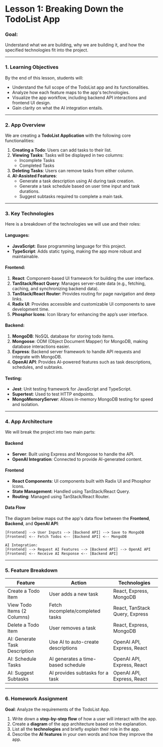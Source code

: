# **Lesson 1: Breaking Down the TodoList App**

### **Goal**:  
Understand what we are building, why we are building it, and how the specified technologies fit into the project.

---

### **1. Learning Objectives**
By the end of this lesson, students will:  
- Understand the full scope of the TodoList app and its functionalities.  
- Analyze how each feature maps to the app's technologies.  
- Visualize the app workflow, including backend API interactions and frontend UI design.  
- Gain clarity on what the AI integration entails.  

---

### **2. App Overview**
We are creating a **TodoList Application** with the following core functionalities:  

1. **Creating a Todo**: Users can add tasks to their list.  
2. **Viewing Tasks**: Tasks will be displayed in two columns:  
    - Incomplete Tasks  
    - Completed Tasks  
3. **Deleting Tasks**: Users can remove tasks from either column.  
4. **AI-Assisted Features**:  
   - Generate a task description using AI during task creation.  
   - Generate a task schedule based on user time input and task durations.  
   - Suggest subtasks required to complete a main task.  

---

### **3. Key Technologies**
Here is a breakdown of the technologies we will use and their roles:

#### **Languages**:  
- **JavaScript**: Base programming language for this project.  
- **TypeScript**: Adds static typing, making the app more robust and maintainable.  

#### **Frontend**:  
1. **React**: Component-based UI framework for building the user interface.  
2. **TanStack/React Query**: Manages server-state data (e.g., fetching, caching, and synchronizing backend data).  
3. **TanStack/React Router**: Provides routing for page navigation and deep links.  
4. **Radix UI**: Provides accessible and customizable UI components to save development time.  
5. **Phosphor Icons**: Icon library for enhancing the app’s user interface.  

#### **Backend**:  
1. **MongoDB**: NoSQL database for storing todo items.  
2. **Mongoose**: ODM (Object Document Mapper) for MongoDB, making database interactions easier.  
3. **Express**: Backend server framework to handle API requests and integrate with MongoDB.  
4. **OpenAI API**: Provides AI-powered features such as task descriptions, schedules, and subtasks.  

#### **Testing**:  
- **Jest**: Unit testing framework for JavaScript and TypeScript.  
- **Supertest**: Used to test HTTP endpoints.  
- **MongoMemoryServer**: Allows in-memory MongoDB testing for speed and isolation.  

---

### **4. App Architecture**
We will break the project into two main parts:  

#### **Backend**  
- **Server**: Built using Express and Mongoose to handle the API.  
- **OpenAI Integration**: Connected to provide AI-generated content.  

#### **Frontend**  
- **React Components**: UI components built with Radix UI and Phosphor Icons.  
- **State Management**: Handled using TanStack/React Query.  
- **Routing**: Managed using TanStack/React Router.  

#### **Data Flow**  
The diagram below maps out the app's data flow between the **Frontend**, **Backend**, and **OpenAI API**:

```
[Frontend] --> User Inputs --> [Backend API] --> Save to MongoDB
[Frontend] <-- Fetch Todos <-- [Backend API] <-- MongoDB

AI Integration:
[Frontend] --> Request AI Features --> [Backend API] --> OpenAI API
[Frontend] <-- Receive AI Response <-- [Backend API]
```

---

### **5. Feature Breakdown**
| **Feature**                          | **Action**                           | **Technologies**                       |
|--------------------------------------|--------------------------------------|----------------------------------------|
| Create a Todo Item                   | User adds a new task                 | React, Express, MongoDB                |
| View Todo Items (2 Columns)          | Fetch incomplete/completed tasks     | React, TanStack Query, Express         |
| Delete a Todo Item                   | User removes a task                  | React, Express, MongoDB                |
| AI: Generate Task Description        | Use AI to auto-create descriptions   | OpenAI API, Express, React             |
| AI: Schedule Tasks                   | AI generates a time-based schedule   | OpenAI API, Express, React             |
| AI: Suggest Subtasks                 | AI provides subtasks for a task      | OpenAI API, Express, React             |

---

### **6. Homework Assignment**
**Goal**: Analyze the requirements of the TodoList App.

1. Write down a **step-by-step flow** of how a user will interact with the app.  
2. Create a **diagram** of the app architecture based on the explanation.  
3. List all the **technologies** and briefly explain their role in the app.  
4. Describe the **AI features** in your own words and how they improve the app.  
